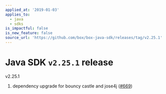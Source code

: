 ```yaml
---
applied_at: '2019-01-03'
applies_to:
  - java
  - sdks
is_impactful: false
is_new_feature: false
source_url: 'https://github.com/box/box-java-sdk/releases/tag/v2.25.1'
---
```


# Java SDK `v2.25.1` release

v2.25.1
1. dependency upgrade for bouncy castle and jose4j ([#669](https://github.com/box/box-java-sdk/pull/669))